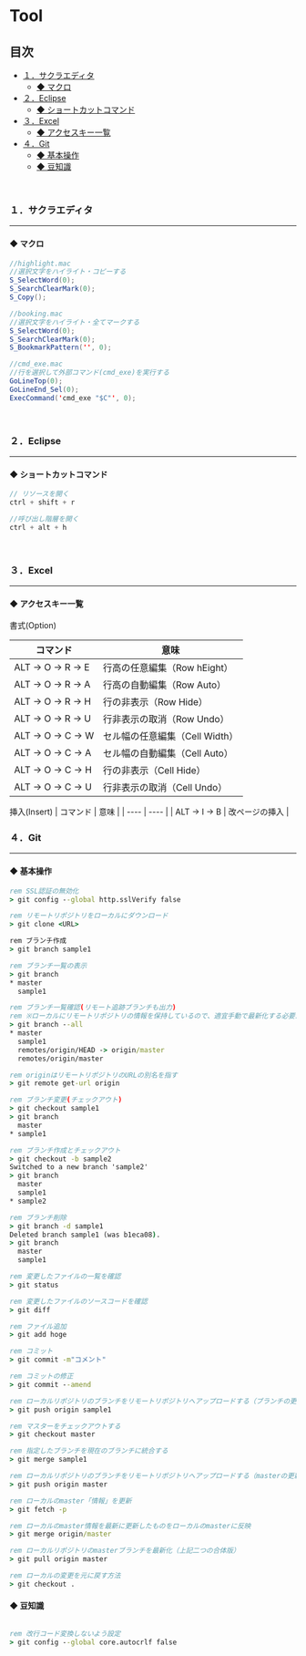 # Tool

## 目次
<!-- TOC -->

- [１．サクラエディタ](#１．サクラエディタ)
    - [◆ マクロ](#◆-マクロ)
- [２．Eclipse](#２．eclipse)
    - [◆ ショートカットコマンド](#◆-ショートカットコマンド)
- [３．Excel](#３．excel)
    - [◆ アクセスキー一覧](#◆-アクセスキー一覧)
- [４．Git](#４．git)
    - [◆ 基本操作](#◆-基本操作)
    - [◆ 豆知識](#◆-豆知識)

<!-- /TOC -->
<br>

<a id="markdown-１．サクラエディタ" name="１．サクラエディタ"></a>
### １．サクラエディタ
---
<a id="markdown-◆-マクロ" name="◆-マクロ"></a>
#### ◆ マクロ

```java
//highlight.mac
//選択文字をハイライト・コピーする
S_SelectWord(0);
S_SearchClearMark(0);
S_Copy();

//booking.mac
//選択文字をハイライト・全てマークする
S_SelectWord(0);
S_SearchClearMark(0);
S_BookmarkPattern('', 0);

//cmd_exe.mac
//行を選択して外部コマンド(cmd_exe)を実行する
GoLineTop(0);
GoLineEnd_Sel(0);
ExecCommand('cmd_exe "$C"', 0);
```
<br>

<a id="markdown-２．eclipse" name="２．eclipse"></a>
### ２．Eclipse
---
<a id="markdown-◆-ショートカットコマンド" name="◆-ショートカットコマンド"></a>
#### ◆ ショートカットコマンド

```java
// リソースを開く
ctrl + shift + r

//呼び出し階層を開く
ctrl + alt + h
```
<br>


<a id="markdown-３．excel" name="３．excel"></a>
### ３．Excel
---
<a id="markdown-◆-アクセスキー一覧" name="◆-アクセスキー一覧"></a>
#### ◆ アクセスキー一覧
書式(Option)

|  コマンド  |  意味  |
| ---- | ---- |
| ALT → O → R → E | 行高の任意編集（Row hEight） |
| ALT → O → R → A | 行高の自動編集（Row Auto） |
| ALT → O → R → H | 行の非表示（Row Hide） |
| ALT → O → R → U | 行非表示の取消（Row Undo） |
| ALT → O → C → W | セル幅の任意編集（Cell Width） |
| ALT → O → C → A | セル幅の自動編集（Cell Auto） |
| ALT → O → C → H | 行の非表示（Cell Hide） |
| ALT → O → C → U | 行非表示の取消（Cell Undo） |

挿入(Insert)
|  コマンド  |  意味  |
| ---- | ---- |
| ALT → I → B | 改ページの挿入 |

<a id="markdown-４．git" name="４．git"></a>
### ４．Git
---
<a id="markdown-◆-基本操作" name="◆-基本操作"></a>
#### ◆ 基本操作

```cmd
rem SSL認証の無効化
> git config --global http.sslVerify false

rem リモートリポジトリをローカルにダウンロード
> git clone <URL>

rem ブランチ作成
> git branch sample1

rem ブランチ一覧の表示
> git branch
* master
  sample1

rem ブランチ一覧確認(リモート追跡ブランチも出力)
rem ※ローカルにリモートリポジトリの情報を保持しているので、適宜手動で最新化する必要がある
> git branch --all
* master
  sample1
  remotes/origin/HEAD -> origin/master
  remotes/origin/master

rem originはリモートリポジトリのURLの別名を指す
> git remote get-url origin

rem ブランチ変更(チェックアウト)
> git checkout sample1
> git branch
  master
* sample1

rem ブランチ作成とチェックアウト
> git checkout -b sample2
Switched to a new branch 'sample2'
> git branch
  master
  sample1
* sample2

rem ブランチ削除
> git branch -d sample1
Deleted branch sample1 (was b1eca08).
> git branch
  master
  sample1

rem 変更したファイルの一覧を確認
> git status

rem 変更したファイルのソースコードを確認
> git diff

rem ファイル追加
> git add hoge

rem コミット
> git commit -m"コメント"

rem コミットの修正
> git commit --amend

rem ローカルリポジトリのブランチをリモートリポジトリへアップロードする（ブランチの更新）
> git push origin sample1

rem マスターをチェックアウトする
> git checkout master

rem 指定したブランチを現在のブランチに統合する
> git merge sample1

rem ローカルリポジトリのブランチをリモートリポジトリへアップロードする（masterの更新）
> git push origin master

rem ローカルのmaster「情報」を更新
> git fetch -p

rem ローカルのmaster情報を最新に更新したものをローカルのmasterに反映
> git merge origin/master

rem ローカルリポジトリのmasterブランチを最新化（上記二つの合体版）
> git pull origin master

rem ローカルの変更を元に戻す方法
> git checkout .

```

<a id="markdown-◆-豆知識" name="◆-豆知識"></a>
#### ◆ 豆知識

```cmd

rem 改行コード変換しないよう設定
> git config --global core.autocrlf false

```